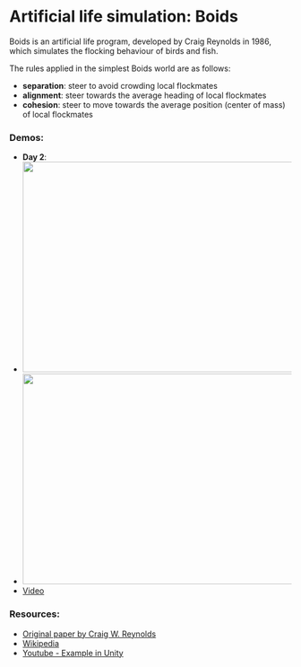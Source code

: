 # Artificial life simulation: Boids

Boids is an artificial life program, developed by Craig Reynolds in 1986, which simulates the flocking behaviour of birds and fish.

 The rules applied in the simplest Boids world are as follows:

  * **separation**: steer to avoid crowding local flockmates
  * **alignment**: steer towards the average heading of local flockmates
  * **cohesion**: steer to move towards the average position (center of mass) of local flockmates

### Demos:
 * **Day 2**:
 * <img src=".github/media/d2_2.gif" width="500" height="375"/>
 * <img src=".github/media/d2_1.gif" width="500" height="375"/>
 * [Video](https://www.youtube.com/watch?v=M2YeRuVUNx0)

### Resources:
 * [Original paper by Craig W. Reynolds](http://www.cs.toronto.edu/~dt/siggraph97-course/cwr87/)
 * [Wikipedia](https://en.wikipedia.org/wiki/Boids)
 * [Youtube - Example in Unity](https://www.youtube.com/watch?v=bqtqltqcQhw)

